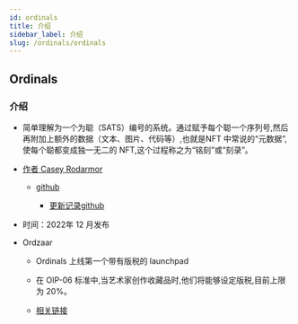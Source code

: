 ```yaml
---
id: ordinals
title: 介绍
sidebar_label: 介绍
slug: /ordinals/ordinals
---
```


## Ordinals

### 介绍

- 简单理解为一个为聪（SATS）编号的系统。通过赋予每个聪一个序列号,然后再附加上额外的数据（文本、图片、代码等）,也就是NFT 中常说的“元数据”,使每个聪都变成独一无二的 NFT,这个过程称之为“铭刻”或“刻录”。

- [作者 Casey Rodarmor ](https://twitter.com/rodarmor)

	- [github](https://github.com/ordinals/ord/releases)

		- [更新记录github](https://github.com/ordinals/ord/blob/19db94a8de00885fd5043ef8c7a5021865843a46/CHANGELOG.md?plain=1#L46)

- 时间：2022年 12 月发布

- Ordzaar

	- Ordinals 上线第一个带有版税的 launchpad

	- 在 OIP-06 标准中,当艺术家创作收藏品时,他们将能够设定版税,目前上限为 20%。

	- [相关链接](https://linktr.ee/ordzaar)

